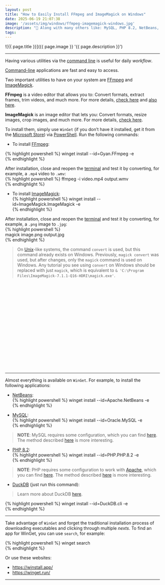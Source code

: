 ```yaml
---
layout: post
title: "How to Easily Install FFmpeg and ImageMagick on Windows"
date: 2025-06-19 21:07:38
image: '/assets/img/windows/ffmpeg-imagemagick-windows.jpg'
description: "🚀 Along with many others like: MySQL, PHP 8.2, NetBeans, DuckDB, and more!"
tags:
---
```


![{{ page.title }}]({{ page.image }} '{{ page.description }}')

---  

Having various utilities via the [command line](https://terminalroot.com/tags#comandos) is useful for daily *workflow*.  

[Command-line](https://terminalroot.com/tags#comandos) applications are fast and easy to access.  

Two important utilities to have on your system are [FFmpeg](https://terminalroot.com/2021/09/15-exemplos-de-uso-diferente-do-ffmpeg.html) and [ImageMagick](https://terminalroot.com/2023/08/como-editar-imagens-com-cpp-e-imagemagick.html).  

**FFmpeg** is a video editor that allows you to: Convert formats, extract frames, trim videos, and much more. For more details, [check here](https://terminalroot.com/2025/06/como-utilizar-o-ffmpeg-com-cpp-windows-e-gnu.html) and [also here]().  

**ImageMagick** is an image editor that lets you: Convert formats, resize images, crop images, and much more. For more details, [check here](https://terminalroot.com/2015/03/tratamento-de-imagens-com-imagemagick.html).  

To install them, simply use `WinGet` (if you don’t have it installed, get it from the [Microsoft Store](https://learn.microsoft.com/pt-br/windows/msix/app-installer/install-update-app-installer)) via [PowerShell](https://terminalroot.com/2025/05/personalize-seu-powershell-like-a-pro.html). Run the following commands:  

+ To install [FFmpeg](https://winstall.app/apps/Gyan.FFmpeg):  

{% highlight powershell %}
winget install --id=Gyan.FFmpeg -e  
{% endhighlight %}  

After installation, close and reopen the [terminal](https://terminalroot.com/2023/04/melhore-seu-desempenho-utilizando-o-windows-terminal.html) and test it by converting, for example, a `.mp4` video to `.wmv`:  
{% highlight powershell %}
ffmpeg -i video.mp4 output.wmv  
{% endhighlight %}  

+ To install [ImageMagick](https://winstall.app/apps/ImageMagick.ImageMagick):  
{% highlight powershell %}
winget install --id=ImageMagick.ImageMagick -e  
{% endhighlight %}

After installation, close and reopen the [terminal](https://terminalroot.com/2023/04/melhore-seu-desempenho-utilizando-o-windows-terminal.html) and test it by converting, for example, a `.png` image to `.jpg`:  
{% highlight powershell %}  
magick image.png output.jpg  
{% endhighlight %}  
> On [Unix](https://terminalroot.com/tags#unix)-like systems, the command `convert` is used, but this command already exists on Windows. Previously, `magick convert` was used, but after changes, only the `magick` command is used on Windows. Any tutorial you see using `convert` on Windows should be replaced with just `magick`, which is equivalent to `& 'C:\Program Files\ImageMagick-7.1.1-Q16-HDRI\magick.exe'`.  


<!-- SQUARE - GAMES ROOT -->
<script async src="//pagead2.googlesyndication.com/pagead/js/adsbygoogle.js"></script>
<ins class="adsbygoogle"
style="display:inline-block;width:336px;height:280px"
data-ad-client="ca-pub-2838251107855362"
data-ad-slot="5351066970"></ins>
<script>
(adsbygoogle = window.adsbygoogle || []).push({});
</script>

---  

Almost everything is available on `WinGet`. For example, to install the following applications:  

+ [NetBeans](https://winstall.app/apps/Apache.NetBeans):  
{% highlight powershell %}
winget install --id=Apache.NetBeans -e  
{% endhighlight %}  

+ [MySQL](https://winstall.app/apps/Oracle.MySQL):  
{% highlight powershell %}
winget install --id=Oracle.MySQL -e  
{% endhighlight %}  
> **NOTE**: MySQL requires some configuration, which you can find [here](https://terminalroot.com/2023/05/como-instalar-o-apache-php-8-e-mysql-no-windows.html#mysql). The method described [here](https://terminalroot.com/2023/05/como-instalar-o-apache-php-8-e-mysql-no-windows.html#mysql) is more interesting.  

+ [PHP 8.2](https://winstall.app/apps/PHP.PHP.8.2):  
{% highlight powershell %}
winget install --id=PHP.PHP.8.2 -e  
{% endhighlight %}  
> **NOTE**: PHP requires some configuration to work with [Apache](https://terminalroot.com/2023/05/como-instalar-o-apache-php-8-e-mysql-no-windows.html#1º---instale-o-apache), which you can find [here](https://terminalroot.com/2023/05/como-instalar-o-apache-php-8-e-mysql-no-windows.html#php-8). The method described [here](https://terminalroot.com/2023/05/como-instalar-o-apache-php-8-e-mysql-no-windows.html#php-8) is more interesting.  

+ [DuckDB](https://winstall.app/apps/DuckDB.cli) (just run this command):  
> Learn more about DuckDB [here](https://terminalroot.com/2025/03/conheca-um-duckdb-um-banco-de-dados-moderno.html).  

{% highlight powershell %}
winget install --id=DuckDB.cli -e  
{% endhighlight %}  

---  

Take advantage of `WinGet` and forget the traditional installation process of downloading executables and clicking through multiple *nexts*. To find an app for WinGet, you can use `search`, for example:  

{% highlight powershell %}
winget search <name>  
{% endhighlight %}  

Or use these websites:  
+ <https://winstall.app/>  
+ <https://winget.run/>  

---
